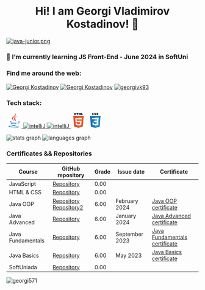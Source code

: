 ### <h1 align="center">Hi! I am Georgi Vladimirov Kostadinov! 👋 </h1>

<a href="https://prikachi.net/image/HTTq0"><img src="https://prikachi.net/images/2024/03/17/java-junior.png" alt="java-junior.png" border="0" /></a>

### 🌱 I’m currently learning JS Front-End - June 2024 in SoftUni

### <h3 align="left"> Find me around the web:</h3>
  <p align="left">
    <a href="https://linkedin.com/in/georgi-kostadinov-711578242" target="blank">
      <img align="center" src="https://cdn.worldvectorlogo.com/logos/linkedin-icon-2.svg" 
           alt="Georgi Kostadinov" height="30" width="40" /></a>
    <a href="https://www.facebook.com/profile.php?id=100080216182322" target="blank">
      <img align="center" src="https://raw.githubusercontent.com/rahuldkjain/github-profile-readme-generator/master/src/images/icons/Social/facebook.svg" 
           alt="Georgi Kostadinov" height="30" width="40" /></a>
    <a href="https://www.instagram.com/georgivk93" target="blank">
      <img align="center" src="https://cdn.worldvectorlogo.com/logos/instagram-2016-6.svg" 
           alt="georgivk93" height="30" width="40" /></a>
</p>


### <h3 align="left">Tech stack:</h3>
  <p align="left">
      <a href="https://www.java.com" target="_blank" rel="noreferrer">
        <img src="https://raw.githubusercontent.com/devicons/devicon/master/icons/java/java-original.svg" 
             alt="java" width="40" height="40"/> </a> 
      <a href="https://www.jetbrains.com/idea/" target="_blank" rel="noreferrer">
        <img src="https://cdn.worldvectorlogo.com/logos/intellij-idea-1.svg" 
             alt="intelliJ" width="40" height="40"/> </a> 
      <a href="https://www.jetbrains.com/help/idea/maven-support.html" target="_blank" rel="noreferrer">
          <img src="https://www.jrebel.com/sites/default/files/image/2020-07/image-blog-what-is-maven.jpg" 
               alt="intelliJ" width="40" height="40"/> </a> 
      <a href="https://www.w3.org/html/" target="_blank" rel="noreferrer"> 
        <img src="https://raw.githubusercontent.com/devicons/devicon/master/icons/html5/html5-original-wordmark.svg"
              alt="html5" width="40" height="40" /></a>
      <a href="https://www.w3schools.com/css/" target="_blank" rel="noreferrer"> 
        <img src="https://raw.githubusercontent.com/devicons/devicon/master/icons/css3/css3-original-wordmark.svg" 
              alt="css3" width="40" height="40" /> </a>
  </p>

  <img src="https://github-readme-stats.vercel.app/api?username=georgi571&show_icons=true&hide=contribs,prs&cache_seconds=86400&theme=holi" height="150" alt="stats graph"  /> <img src="https://github-readme-stats.vercel.app/api/top-langs?username=georgi571&locale=en&hide_title=false&layout=compact&card_width=320&langs_count=5&theme=holi&hide_border=false" alt="languages graph"  />


### Certificates && Repositories

| Course        | GitHub repository | Grade | Issue date | Certificate |
| ------------- | ----------------- | ----- | ---------- | ----------- |
| JavaScript | [Repository](https://github.com/georgi571/Software-University/tree/main/src/_6ProgrammingJSFrontEndJune2024) | 0.00 |  |  |
| HTML & CSS | [Repository](https://github.com/georgi571/Software-University/tree/main/src/_5ProgrammingHTMLCSSMay2024) | 0.00 |  |  |
| Java OOP | [Repository](https://github.com/georgi571/Software-University/tree/main/src/_4ProgrammingJavaOOPFebruary2024) [Repository2](https://github.com/georgi571/Software-University-Testing/tree/main/src)  | 6.00 | February 2024 | [Java OOP certificate](https://softuni.bg/Certificates/Details/211085/e652d50e)|
| Java Advanced | [Repository](https://github.com/georgi571/Software-University/tree/main/src/_3ProgrammingJavaAdvancedJanuary2024) | 6.00 | January 2024 | [Java Advanced certificate](https://softuni.bg/Certificates/Details/203402/8fb9e569) |
| Java Fundamentals | [Repository](https://github.com/georgi571/Software-University/tree/main/src/_2ProgrammingFundamentalsWithJavaSeptember2023) | 6.00 | September 2023 | [Java Fundamentals certificate](https://softuni.bg/Certificates/Details/195113/0bdf1f65) |
| Java Basics | [Repository](https://github.com/georgi571/Software-University/tree/main/src/_1ProgrammingBasicsWithJavaMay2023) | 6.00 | May 2023 | [Java Basics certificate](https://softuni.bg/Certificates/Details/174972/9b2cb6eb) |
| SoftUniada | [Repository](https://github.com/georgi571/Software-University/tree/main/src/_0Softuniada) | 0.00 |  |  |

<p align="left"> <img src="https://komarev.com/ghpvc/?username=georgi571&label=Profile%20views&color=0e75b6&style=flat" alt="georgi571" /> </p>

<!--
**georgi571/georgi571** is a ✨ _special_ ✨ repository because its `README.md` (this file) appears on your GitHub profile.

Here are some ideas to get you started:

- 🔭 I’m currently working on ...
- 🌱 I’m currently learning ...
- 👯 I’m looking to collaborate on ...
- 🤔 I’m looking for help with ...
- 💬 Ask me about ...
- 📫 How to reach me: ...
- 😄 Pronouns: ...
- ⚡ Fun fact: ...
-->
